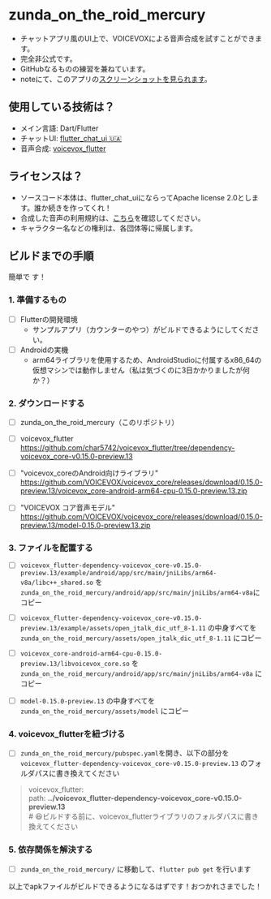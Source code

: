 # zunda_on_the_roid_mercury
- チャットアプリ風のUI上で、VOICEVOXによる音声合成を試すことができます。
- 完全非公式です。
- GitHubなるものの練習を兼ねています。
- noteにて、このアプリの[スクリーンショットを見られます](https://note.com/iseudondes/n/nea9229a4b897)。

## 使用している技術は？
- メイン言語: Dart/Flutter
- チャットUI: [flutter_chat_ui 🇺🇦](https://pub.dev/packages/flutter_chat_ui)
- 音声合成: [voicevox_flutter](https://github.com/char5742/voicevox_flutter)

## ライセンスは？
- ソースコード本体は、flutter_chat_uiにならってApache license 2.0とします。誰か続きを作ってくれ！
- 合成した音声の利用規約は、[こちら](https://voicevox.hiroshiba.jp/)を確認してください。
- キャラクター名などの権利は、各団体等に帰属します。

## ビルドまでの手順
簡単で す！

### 1. 準備するもの
  - [ ] Flutterの開発環境
    -  サンプルアプリ（カウンターのやつ）がビルドできるようにしてください。
  - [ ] Androidの実機
    -  arm64ライブラリを使用するため、AndroidStudioに付属するx86_64の仮想マシンでは動作しません（私は気づくのに3日かかりましたが何か？）

### 2. ダウンロードする
  - [ ] zunda_on_the_roid_mercury（このリポジトリ）

  - [ ] voicevox_flutter  
https://github.com/char5742/voicevox_flutter/tree/dependency-voicevox_core-v0.15.0-preview.13

  - [ ] "voicevox_coreのAndroid向けライブラリ"  
https://github.com/VOICEVOX/voicevox_core/releases/download/0.15.0-preview.13/voicevox_core-android-arm64-cpu-0.15.0-preview.13.zip

  - [ ] "VOICEVOX コア音声モデル"  
 https://github.com/VOICEVOX/voicevox_core/releases/download/0.15.0-preview.13/model-0.15.0-preview.13.zip

### 3. ファイルを配置する
  - [ ] `voicevox_flutter-dependency-voicevox_core-v0.15.0-preview.13/example/android/app/src/main/jniLibs/arm64-v8a/libc++_shared.so` を `zunda_on_the_roid_mercury/android/app/src/main/jniLibs/arm64-v8a`にコピー
 
  - [ ] `voicevox_flutter-dependency-voicevox_core-v0.15.0-preview.13/example/assets/open_jtalk_dic_utf_8-1.11` の中身すべてを `zunda_on_the_roid_mercury/assets/open_jtalk_dic_utf_8-1.11` にコピー

  - [ ] `voicevox_core-android-arm64-cpu-0.15.0-preview.13/libvoicevox_core.so` を `zunda_on_the_roid_mercury/android/app/src/main/jniLibs/arm64-v8a` にコピー

  - [ ] `model-0.15.0-preview.13` の中身すべてを `zunda_on_the_roid_mercury/assets/model` にコピー

### 4. voicevox_flutterを紐づける
  - [ ] `zunda_on_the_roid_mercury/pubspec.yaml`を開き、以下の部分を `voicevox_flutter-dependency-voicevox_core-v0.15.0-preview.13` のフォルダパスに書き換えてください

>   voicevox_flutter:  
>     path: **../voicevox_flutter-dependency-voicevox_core-v0.15.0-preview.13**  
>     # 😆ビルドする前に、voicevox_flutterライブラリのフォルダパスに書き換えてください

### 5. 依存関係を解決する
  - [ ] `zunda_on_the_roid_mercury/` に移動して、`flutter pub get` を行います

以上でapkファイルがビルドできるようになるはずです！おつかれさまでした！
